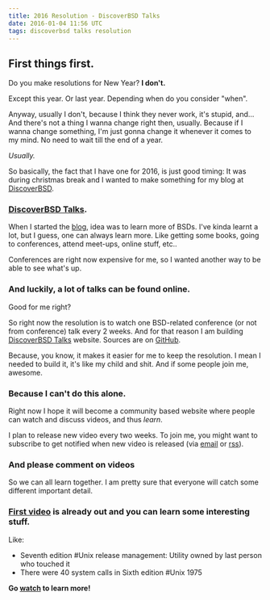 ```yaml
---
title: 2016 Resolution - DiscoverBSD Talks
date: 2016-01-04 11:56 UTC
tags: discoverbsd talks resolution
---
```

## First things first.
Do you make resolutions for New Year? **I don't.**

Except this year. Or last year. Depending when do you consider "when".

Anyway, usually I don't, because I think they never work, it's stupid, and...  
And there's not a thing I wanna change right then, usually. Because if I wanna
change something, I'm just gonna change it whenever it comes to my mind.
No need to wait till the end of a year.

*Usually.*

So basically, the fact that I have one for 2016, is just good timing:
It was during christmas break and I wanted to make something
for my blog at [DiscoverBSD](https://discoverbsd.com).

### [DiscoverBSD Talks](https://talks.discoverbsd.com).

When I started the [blog](https://discoverbsd.com), idea was to learn more of
BSDs. I've kinda learnt a lot, but I guess, one can always learn more.
Like getting some books, going to conferences, attend meet-ups,
online stuff, etc..

Conferences are right now expensive for me, so I wanted another way to be
able to see what's up.  

### And luckily, a lot of talks can be found online.

Good for me right?

So right now the resolution is to watch one BSD-related conference
(or not from conference) talk every 2 weeks. And for that reason I am building
[DiscoverBSD Talks](https://talks.discoverbsd.com) website.
Sources are on [GitHub](https://github.com/DiscoverBSD/Talks).

Because, you know, it makes it easier for me to keep the resolution. I mean
I needed to build it, it's like my child and shit. And if some people join me, awesome.

### Because I can't do this alone.

Right now I hope it will become a community based website where
people can watch and discuss videos, and thus *learn*.

I plan to release new video every two weeks. To join me, you might want
to subscribe to get notified when new video is released
(via [email](http://eepurl.com/bHOOKz) or
[rss](https://talks.discoverbsd.com/feed.xml)).

### And please comment on videos

So we can all learn together. I am pretty sure that everyone will catch some different important detail.

### [First video](https://talks.discoverbsd.com/2016/01/01/early-days-of-unix-and-design-of-sh.html) is already out and you can learn some interesting stuff.

Like:  

 * Seventh edition #Unix release management: Utility owned by last person who touched it  
 * There were 40 system calls in Sixth edition #Unix 1975

**Go [watch](https://talks.discoverbsd.com/2016/01/01/early-days-of-unix-and-design-of-sh.html) to learn more!**
